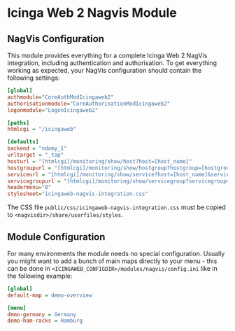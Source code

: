# Icinga Web 2 Nagvis Module
## NagVis Configuration
This module provides everything for a complete Icinga Web 2 NagVis
integration, including authentication and authorisation. To get
everything working as expected, your NagVis configuration should contain
the following settings:

```ini
[global]
authmodule="CoreAuthModIcingaweb2"
authorisationmodule="CoreAuthorisationModIcingaweb2"
logonmodule="LogonIcingaweb2"

[paths]
htmlcgi = "/icingaweb"

[defaults]
backend = "ndomy_1"
urltarget = "_top"
hosturl = "[htmlcgi]/monitoring/show/host?host=[host_name]"
hostgroupurl = "[htmlcgi]/monitoring/show/hostgroup?hostgroup=[hostgroup_name]"
serviceurl = "[htmlcgi]/monitoring/show/service?host=[host_name]&service=[service_description]"
servicegroupurl = "[htmlcgi]/monitoring/show/servicegroup?servicegroup=[servicegroup_name]"
headermenu="0"
stylesheet="icingaweb-nagvis-integration.css"
```

The CSS file `public/css/icingaweb-nagvis-integration.css` must be copied to
`<nagvisdir>/share/userfiles/styles`.

## Module Configuration
For many environments the module needs no special configuration. Usually
you might want to add a bunch of main maps directly to your menu - this
can be done in `<ICINGAWEB_CONFIGDIR>/modules/nagvis/config.ini` like in
the following example:

```ini
[global]
default-map = demo-overview

[menu]
demo-germany = Germany
demo-ham-racks = Hamburg
```
